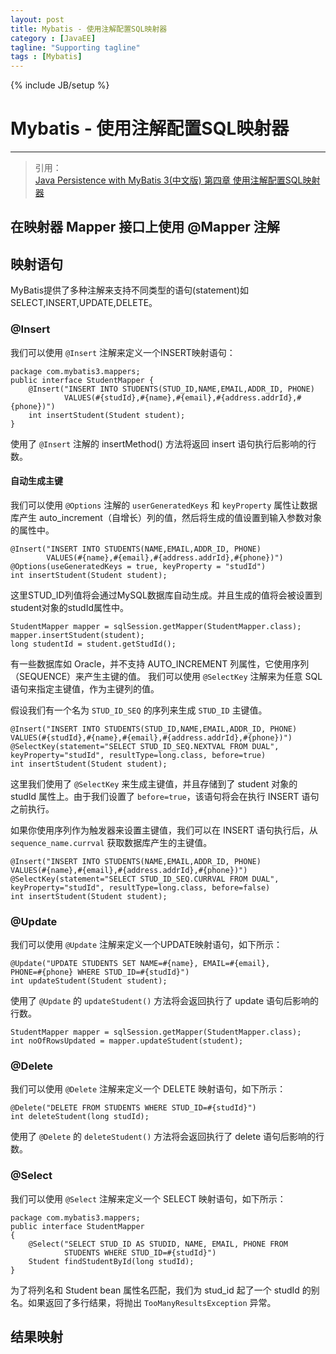 ```yaml
---
layout: post
title: Mybatis - 使用注解配置SQL映射器 
category : [JavaEE]
tagline: "Supporting tagline"
tags : [Mybatis]
---
```

{% include JB/setup %}
# Mybatis - 使用注解配置SQL映射器 
---

> 引用：   
> [Java Persistence with MyBatis 3(中文版) 第四章 使用注解配置SQL映射器](http://blog.csdn.net/luanlouis/article/details/35780175) 

<!--break-->

## 在映射器 Mapper 接口上使用 @Mapper 注解 


## 映射语句 
MyBatis提供了多种注解来支持不同类型的语句(statement)如SELECT,INSERT,UPDATE,DELETE。

### @Insert 
我们可以使用 `@Insert` 注解来定义一个INSERT映射语句： 
``` 
package com.mybatis3.mappers;  
public interface StudentMapper {  
    @Insert("INSERT INTO STUDENTS(STUD_ID,NAME,EMAIL,ADDR_ID, PHONE)  
            VALUES(#{studId},#{name},#{email},#{address.addrId},#{phone})")  
    int insertStudent(Student student);  
}
``` 

使用了 `@Insert` 注解的 insertMethod() 方法将返回 insert 语句执行后影响的行数。 

#### 自动生成主键 
我们可以使用 `@Options` 注解的 `userGeneratedKeys` 和 `keyProperty` 属性让数据库产生 auto_increment（自增长）列的值，然后将生成的值设置到输入参数对象的属性中。 
``` 
@Insert("INSERT INTO STUDENTS(NAME,EMAIL,ADDR_ID, PHONE)  
        VALUES(#{name},#{email},#{address.addrId},#{phone})")  
@Options(useGeneratedKeys = true, keyProperty = "studId")  
int insertStudent(Student student);  
``` 

这里STUD_ID列值将会通过MySQL数据库自动生成。并且生成的值将会被设置到student对象的studId属性中。 

``` 
StudentMapper mapper = sqlSession.getMapper(StudentMapper.class);  
mapper.insertStudent(student);  
long studentId = student.getStudId(); 
``` 

有一些数据库如 Oracle，并不支持 AUTO_INCREMENT 列属性，它使用序列（SEQUENCE）来产生主键的值。
我们可以使用 `@SelectKey` 注解来为任意 SQL 语句来指定主键值，作为主键列的值。

假设我们有一个名为 `STUD_ID_SEQ` 的序列来生成 `STUD_ID` 主键值。 

``` 
@Insert("INSERT INTO STUDENTS(STUD_ID,NAME,EMAIL,ADDR_ID, PHONE)   
VALUES(#{studId},#{name},#{email},#{address.addrId},#{phone})")  
@SelectKey(statement="SELECT STUD_ID_SEQ.NEXTVAL FROM DUAL",   
keyProperty="studId", resultType=long.class, before=true)  
int insertStudent(Student student); 
``` 

这里我们使用了 `@SelectKey` 来生成主键值，并且存储到了 student 对象的 studId 属性上。由于我们设置了 `before=true`，该语句将会在执行 INSERT 语句之前执行。

如果你使用序列作为触发器来设置主键值，我们可以在 INSERT 语句执行后，从 `sequence_name.currval` 获取数据库产生的主键值。 
``` 
@Insert("INSERT INTO STUDENTS(NAME,EMAIL,ADDR_ID, PHONE)   
VALUES(#{name},#{email},#{address.addrId},#{phone})")  
@SelectKey(statement="SELECT STUD_ID_SEQ.CURRVAL FROM DUAL",   
keyProperty="studId", resultType=long.class, before=false)  
int insertStudent(Student student);  
``` 

### @Update 
我们可以使用 `@Update` 注解来定义一个UPDATE映射语句，如下所示： 
``` 
@Update("UPDATE STUDENTS SET NAME=#{name}, EMAIL=#{email},   
PHONE=#{phone} WHERE STUD_ID=#{studId}")  
int updateStudent(Student student); 
``` 

使用了 `@Update` 的 `updateStudent()` 方法将会返回执行了 update 语句后影响的行数。 

``` 
StudentMapper mapper = sqlSession.getMapper(StudentMapper.class);  
int noOfRowsUpdated = mapper.updateStudent(student); 
``` 

### @Delete 
我们可以使用 `@Delete` 注解来定义一个 DELETE 映射语句，如下所示： 
``` 
@Delete("DELETE FROM STUDENTS WHERE STUD_ID=#{studId}")  
int deleteStudent(long studId); 
``` 

使用了 `@Delete` 的 `deleteStudent()` 方法将会返回执行了 delete 语句后影响的行数。

### @Select 
我们可以使用 `@Select` 注解来定义一个 SELECT 映射语句，如下所示： 
``` 
package com.mybatis3.mappers;  
public interface StudentMapper  
{  
    @Select("SELECT STUD_ID AS STUDID, NAME, EMAIL, PHONE FROM  
            STUDENTS WHERE STUD_ID=#{studId}")  
    Student findStudentById(long studId);  
}
``` 

为了将列名和 Student bean 属性名匹配，我们为 stud_id 起了一个 studId 的别名。如果返回了多行结果，将抛出 `TooManyResultsException` 异常。 

## 结果映射 













